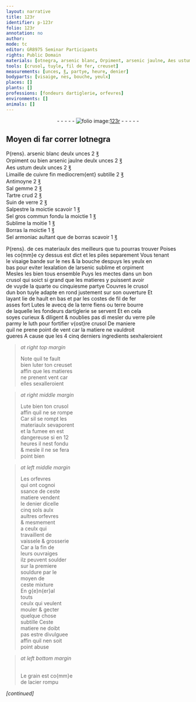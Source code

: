 ```yaml
---
layout: narrative
title: 123r
identifier: p-123r
folio: 123r
annotation: no
author:
mode: tc
editor: GR8975 Seminar Participants
rights: Public Domain
materials: [otnegra, arsenic blanc, Orpiment, arsenic jaulne, Aes ustum, Limaille de cuivre, Antimoyne, Sal gemme, Tartre crud, Suin de verre, Salpestre, Sel gros commun, Sublime, Borras, Sel armoniac, borras, arsenic, sublime, orpiment, fer, terre fiens, terre bourre, verre pile, luth, acier]
tools: [crusol, tuyle, fil de fer, creuset]
measurements: [unces, ℥, partye, heure, denier]
bodyparts: [visaige, nes, bouche, yeulx]
places: []
plants: []
professions: [fondeurs dartiglerie, orfevres]
environments: []
animals: []
---
```


<div class="folio" align="center">- - - - - <a href="http://gallica.bnf.fr/ark:/12148/btv1b10500001g/f251.item.r=" target="_blank"><img src="https://cu-mkp.github.io/2017-workshop-edition/assets/photo-icon.png" alt="folio image: " style="display:inline-block; margin-bottom:-3px;"/>123r</a> - - - - - </div>  
  

## Moyen di far correr l<span class="m">otnegra</span> 

 
P{rens}. <span class="m">arsenic blanc</span> deulx <span class="ms">unces</span> 2 <span class="ms">℥</span><br/> <span class="m">Orpiment</span> ou bien <span class="m">arsenic jaulne</span> deulx <span class="ms">unces</span> 2 <span class="ms">℥</span><br/> <span class="m">Aes ustum</span> deulx <span class="ms">unces</span> 2 <span class="ms">℥</span><br/> <span class="m">Limaille de cuivre</span> <span class="add">fin</span> mediocrem{ent} subtille 2 <span class="ms">℥</span><br/> <span class="m">Antimoyne</span> 2 <span class="ms">℥</span><br/> <span class="m">Sal gemme</span> 2 <span class="ms">℥</span><br/> <span class="m">Tartre crud</span> 2 <span class="ms">℥</span><br/> <span class="m">Suin de verre</span> 2 <span class="ms">℥</span><br/> <span class="m">Salpestre</span> la moictie scavoir 1 <span class="ms">℥</span><br/> <span class="m">Sel gros commun</span> <span class="add">fondu</span> la moictie 1 <span class="ms">℥</span><br/> <span class="m">Sublime</span> la moitie 1 <span class="ms">℥</span><br/> <span class="m">Borras</span> la moictie 1 <span class="ms">℥</span><br/> <span class="m">Sel armoniac</span> aultant que de <span class="m">borras</span> scavoir 1 <span class="ms">℥</span>
 
 P{rens}. de ces materiaulx des meilleurs que tu pourras trouver Poises<br/> les co{mm}e cy dessus est dict et les piles separement Vous tenant<br/> le <span class="bp">visaige</span> bande sur le <span class="bp">nes</span> & la <span class="bp">bouche</span> despuys les <span class="bp">yeulx</span> en<br/> bas pour eviter lexalation de l<span class="m">arsenic</span> <span class="m">sublime</span> et <span class="m">orpiment</span><br/> Mesles les bien tous ensemble Puys les mectes dans un bon<br/> <span class="tl">crusol</span> qui soict si grand que les matieres y puissent avoir<br/> de vuyde la quarte ou cinquiesme <span class="ms">partye</span> Couvres le <span class="tl">crusol</span><br/> dun bon <span class="tl">tuyle</span> adapte en rond justement sur son ouverture Et<br/> layant lie de hault en bas et par les costes de <span class="tl">fil de <span class="m">fer</span></span><br/> asses fort Lutes le avecq de la <span class="m">terre fiens</span> ou <span class="m">terre bourre</span><br/> de laquelle les <span class="pro">fondeurs dartiglerie</span> se servent Et en cela<br/> soyes curieux & diligent & noublies pas di mesler du <span class="m">verre pile</span><br/> parmy le <span class="m">luth</span> pour fortifier v{ost}re <span class="tl">crusol</span> De maniere<br/> quil ne prene point de vent car la matiere ne vauldroit<br/> gueres A cause que les <span class="del">4</span> <span class="add">cinq</span> derniers ingredients sexhaleroient 
 
> *at right top margin*
> 
> 
>   Note quil te fault<br/> bien luter ton <span class="tl">creuset</span><br/> affin que les matieres<br/> ne prenent vent car<br/> elles sexalleroient 
 
> *at right middle margin*
> 
> 
>   Lute bien ton <span class="tl">crusol</span><br/> affin quil ne se rompe<br/> Car sil se rompt les<br/> materiaulx sevaporent<br/> et la fumee en est<br/> dangereuse si en 12<br/> <span class="ms">heure</span>s il nest fondu<br/> & mesle il ne se fera<br/> point bien 
 
> *at left middle margin*
> 
> 
>   Les <span class="pro">orfevres</span><br/> qui ont cognoi<br/> ssance de ceste<br/> matiere vendent<br/> le <span class="ms">denier</span> dicelle<br/> cinq <span class="cn">sols</span> aulx<br/> aultres <span class="pro">orfevres</span><br/> & mesmement<br/> a ceulx qui<br/> travaillent de<br/> vaissele & grosserie<br/> Car a la fin de<br/> leurs ouvraiges<br/> ilz peuvent soulder<br/> sur la premiere<br/> souldure par le<br/> moyen de<br/> ceste mixture <br/> En g{e}n{er}al<br/> touts<br/> ceulx qui veulent<br/> mouler & gecter<br/> quelque chose<br/> subtille Ceste<br/> matiere ne doibt<br/> pas estre divulguee<br/> affin quil nen soit<br/> point abuse 
 
> *at left bottom margin*
> 
> 
>   <br/>Le grain est co{mm}e<br/> de l<span class="m">acier</span> rompu
 
*[continued]*
 
